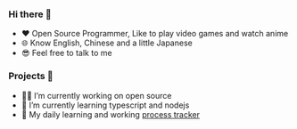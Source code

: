 ### Hi there 👋
- ♥️ Open Source Programmer, Like to play video games and watch anime
- 🌐 Know English, Chinese and a little Japanese
- 😎 Feel free to talk to me

### Projects 🎰
- 👨‍💻 I’m currently working on open source
- 🌈 I’m currently learning typescript and nodejs
- 👑 My daily learning and working [process tracker](https://github.com/gek64/gek64/blob/main/daily.md)
